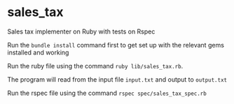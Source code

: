# sales_tax
Sales tax implementer on Ruby with tests on Rspec

Run the `bundle install` command first to get set up with the relevant gems installed and working

Run the ruby file using the command `ruby lib/sales_tax.rb`. 

The program will read from the input file `input.txt` and output to `output.txt`

Run the rspec file using the command `rspec spec/sales_tax_spec.rb`
